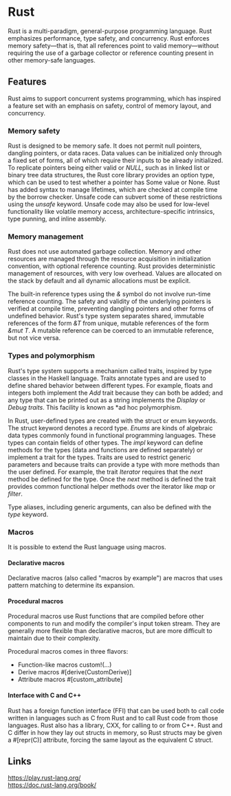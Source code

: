# Rust
Rust is a multi-paradigm, general-purpose programming language. Rust emphasizes performance, type safety, and concurrency. Rust enforces memory safety—that is, that all references point to valid memory—without requiring the use of a garbage collector or reference counting present in other memory-safe languages.

## Features 
Rust aims to support concurrent systems programming, which has inspired a feature set with an emphasis on safety, control of memory layout, and concurrency.

### Memory safety
Rust is designed to be memory safe. It does not permit null pointers, dangling pointers, or data races. Data values can be initialized only through a fixed set of forms, all of which require their inputs to be already initialized. To replicate pointers being either valid or *NULL*, such as in linked list or binary tree data structures, the Rust core library provides an option type, which can be used to test whether a pointer has Some value or None. Rust has added syntax to manage lifetimes, which are checked at compile time by the borrow checker. Unsafe code can subvert some of these restrictions using the *unsafe* keyword. Unsafe code may also be used for low-level functionality like volatile memory access, architecture-specific intrinsics, type punning, and inline assembly.

### Memory management
Rust does not use automated garbage collection. Memory and other resources are managed through the resource acquisition in initialization convention, with optional reference counting. Rust provides deterministic management of resources, with very low overhead. Values are allocated on the stack by default and all dynamic allocations must be explicit.

The built-in reference types using the *&* symbol do not involve run-time reference counting. The safety and validity of the underlying pointers is verified at compile time, preventing dangling pointers and other forms of undefined behavior. Rust's type system separates shared, immutable references of the form *&T* from unique, mutable references of the form *&mut T*. A mutable reference can be coerced to an immutable reference, but not vice versa.

### Types and polymorphism
Rust's type system supports a mechanism called traits, inspired by type classes in the Haskell language. Traits annotate types and are used to define shared behavior between different types. For example, floats and integers both implement the *Add* trait because they can both be added; and any type that can be printed out as a string implements the *Display* or *Debug traits*. This facility is known as *ad hoc polymorphism.

In Rust, user-defined types are created with the struct or enum keywords. The struct keyword denotes a record type. *Enums* are kinds of algebraic data types commonly found in functional programming languages. These types can contain fields of other types. The *impl* keyword can define methods for the types (data and functions are defined separately) or implement a trait for the types. Traits are used to restrict generic parameters and because traits can provide a type with more methods than the user defined. For example, the trait *Iterator* requires that the *next* method be defined for the type. Once the *next* method is defined the trait provides common functional helper methods over the iterator like *map* or *filter*.

Type aliases, including generic arguments, can also be defined with the *type* keyword.

### Macros
It is possible to extend the Rust language using macros.

#### Declarative macros
Declarative macros (also called "macros by example") are macros that uses pattern matching to determine its expansion.

#### Procedural macros
Procedural macros use Rust functions that are compiled before other components to run and modify the compiler's input token stream. They are generally more flexible than declarative macros, but are more difficult to maintain due to their complexity.

Procedural macros comes in three flavors:
* Function-like macros custom!(...)
* Derive macros #[derive(CustomDerive)]
* Attribute macros #[custom_attribute]

#### Interface with C and C++
Rust has a foreign function interface (FFI) that can be used both to call code written in languages such as C from Rust and to call Rust code from those languages. Rust also has a library, CXX, for calling to or from C++. Rust and C differ in how they lay out structs in memory, so Rust structs may be given a #[repr(C)] attribute, forcing the same layout as the equivalent C struct.

## Links <br>
https://play.rust-lang.org/ <br>
https://doc.rust-lang.org/book/ <br>
